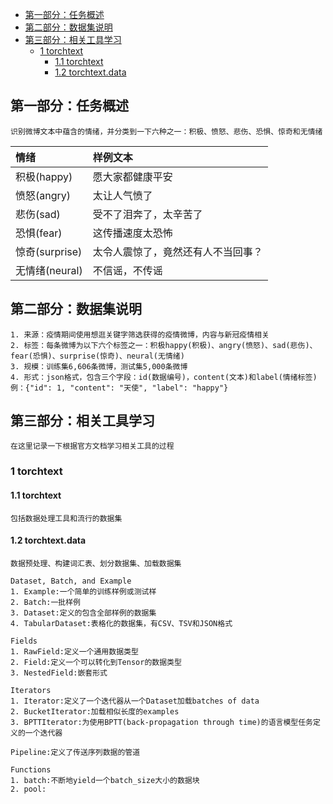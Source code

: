 - [第一部分：任务概述](#第一部分任务概述)
- [第二部分：数据集说明](#第二部分数据集说明)
- [第三部分：相关工具学习](#第三部分相关工具学习)
  - [1 torchtext](#1-torchtext)
    - [1.1 torchtext](#11-torchtext)
    - [1.2 torchtext.data](#12-torchtextdata)

## 第一部分：任务概述
    识别微博文本中蕴含的情绪，并分类到一下六种之一：积极、愤怒、悲伤、恐惧、惊奇和无情绪

情绪|样例文本
:-|:-
积极(happy)|愿大家都健康平安
愤怒(angry)|太让人气愤了
悲伤(sad)|受不了泪奔了，太辛苦了
恐惧(fear)|这传播速度太恐怖
惊奇(surprise)|太令人震惊了，竟然还有人不当回事？
无情绪(neural)|不信谣，不传谣

## 第二部分：数据集说明
    1. 来源：疫情期间使用想逛关键字筛选获得的疫情微博，内容与新冠疫情相关
    2. 标签：每条微博为以下六个标签之一：积极happy(积极)、angry(愤怒)、sad(悲伤)、fear(恐惧)、surprise(惊奇)、neural(无情绪)
    3. 规模：训练集6,606条微博，测试集5,000条微博
    4. 形式：json格式，包含三个字段：id(数据编号)，content(文本)和label(情绪标签)
    例：{"id": 1, "content": "天使", "label": "happy"}

## 第三部分：相关工具学习
    在这里记录一下根据官方文档学习相关工具的过程

### 1 torchtext

#### 1.1 torchtext
    包括数据处理工具和流行的数据集

#### 1.2 torchtext.data
    数据预处理、构建词汇表、划分数据集、加载数据集

    Dataset, Batch, and Example
    1. Example:一个简单的训练样例或测试样
    2. Batch:一批样例
    3. Dataset:定义的包含全部样例的数据集
    4. TabularDataset:表格化的数据集，有CSV、TSV和JSON格式

    Fields
    1. RawField:定义一个通用数据类型
    2. Field:定义一个可以转化到Tensor的数据类型
    3. NestedField:嵌套形式

    Iterators
    1. Iterator:定义了一个迭代器从一个Dataset加载batches of data
    2. BucketIterator:加载相似长度的examples
    3. BPTTIterator:为使用BPTT(back-propagation through time)的语言模型任务定义的一个迭代器

    Pipeline:定义了传送序列数据的管道

    Functions
    1. batch:不断地yield一个batch_size大小的数据块
    2. pool:
















